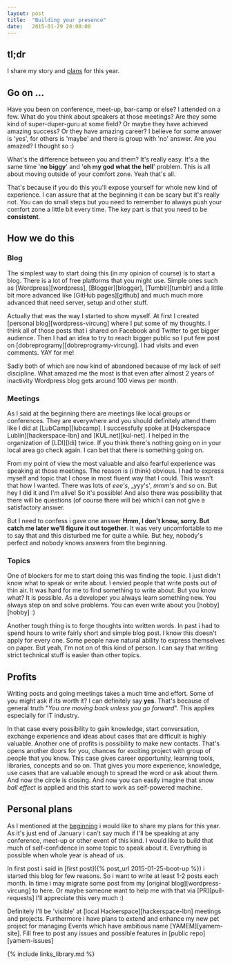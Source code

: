 ```yaml
---
layout: post
title:  "Building your presence"
date:   2015-01-29 20:00:00
---
```


tl;dr
---

I share my story and [plans](#personal-plans) for this year.

<!-- more -->

Go on ...
---

Have you been on conference, meet-up, bar-camp or else? I attended on a few. What do you think about speakers at those meetings? Are they some kind of super-duper-guru at some field? Or maybe they have achieved amazing success? Or they have amazing career? I believe for some answer is 'yes', for others is 'maybe' and there is group with 'no' answer. Are you amazed? I thought so :)

What's the difference between you and them? It's really easy. It's a the same time '**no biggy**' and '**oh my god what the hell**' problem. This is all about moving outside of your comfort zone. Yeah that's all.

That's because if you do this you'll expose yourself for whole new kind of experience. I can assure that at the beginning it can be scary but it's really not. You can do small steps but you need to remember to always push your comfort zone a little bit every time. The key part is that you need to be **consistent**.

## How we do this

### Blog

The simplest way to start doing this (in my opinion of course) is to start a blog. There is a lot of free platforms that you might use. Simple ones such as [Wordpress][wordpress], [Blogger][blogger], [Tumblr][tumblr] and a little bit more advanced like [GitHub pages][github] and much much more advanced that need server, setup and other stuff.

Actually that was the way I started to show myself. At first I created [personal blog][wordpress-vircung] where I put some of my thoughts. I think all of those posts that i shared on Facebook and Twitter to get bigger audience. Then I had an idea to try to reach bigger public so I put few post on [dobreprogramy][dobreprogramy-vircung]. I had visits and even comments. YAY for me!

Sadly both of which are now kind of abandoned because of my lack of self discipline. What amazed me the most is that even after almost 2 years of inactivity Wordpress blog gets around 100 views per month.

### Meetings

As I said at the beginning there are meetings like local groups or conferences. They are everywhere and you should definitely attend them like I did at [LubCamp][lubcamp]. I successfully spoke at [Hackerspace Lublin][hackerspace-lbn] and [KUL.net][kul-net]. I helped in the organization of [LDI][ldi] twice. If you think there's nothing going on in your local area go check again. I can bet that there is something going on.

From my point of view the most valuable and also fearful experience was speaking at those meetings. The reason is (i think) obvious. I had to express myself and topic that I chose in most fluent way that I could. This wasn't that how I wanted. There was lots of _eee's_, _yyy's', _mmm's_ and so on. But hey I did it and I'm alive! So it's possible! And also there was possibility that there will be questions (of course there will be) which I can not give a satisfactory answer.

But I need to confess i gave one answer **Hmm, I don't know, sorry. But catch me later we'll figure it out together**. It was very uncomfortable to me to say that and this disturbed me for quite a while. But hey, nobody's perfect and nobody knows answers from the beginning.

### Topics ###

One of blockers for me to start doing this was finding the topic. I just didn't know what to speak or write about. I envied people that write posts out of thin air. It was hard for me to find something to write about. But you know what? It is possible. As a developer you always learn something new. You always step on and solve problems. You can even write about you [hobby][hobby] :)

Another tough thing is to forge thoughts into written words. In past i had to spend hours to write fairly short and simple blog post. I know this doesn't apply for every one. Some people nave natural ability to express themselves on paper. But yeah, I'm not on of this kind of person. I can say that writing strict technical stuff is easier than other topics.

## Profits

Writing posts and going meetings takes a much time and effort. Some of you might ask if its worth it? I can definitely say **yes**. That's because of general truth "_You are moving back unless you go forward_". This applies especially for IT industry.

In that case every possibility to gain knowledge, start conversation, exchange experience and ideas about cases that are difficult is highly valuable. Another one of profits is possibility to make new contacts. That's opens another doors for you, chances for exciting project with group of people that you know. This case gives career opportunity, learning tools, libraries, concepts and so on. That gives you more experience, knowledge, use cases that are valuable enough to spread the word or ask about them. And now the circle is closing. And now you can easily imagine that _snow ball effect_ is applied and this start to work as self-powered machine.

## Personal plans

As I mentioned at the [beginning](#tldr) i would like to share my plans for this year. As it's just end of January i can't say much if I'll be speaking at any conference, meet-up or other event of this kind. I would like to build that much of self-confidence in some topic to speak about it. Everything is possible when whole year is ahead of us.

In first post i said in [first post]({% post_url 2015-01-25-boot-up %}) i started this blog for few reasons. So i want to write at least 1-2 posts each month. In time i may migrate some post from my [original blog][wordpress-vircung] to here. Or maybe someone want to help me with that via [PR][pull-requests] I'll appreciate this very much :)

Definitely I'll be 'visible' at [local Hackerspace][hackerspace-lbn] meetings and projects. Furthermore i have plans to extend and enhance my new pet project for managing Events which have ambitious name [YAMEM][yamem-site]. Fill free to post any issues and possible features in [public repo][yamem-issues]

{% include links_library.md %}
